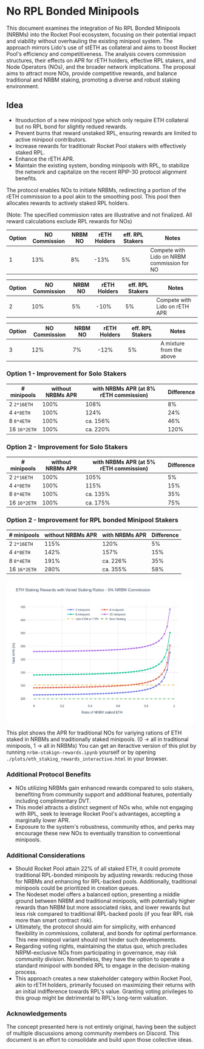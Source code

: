 # No RPL Bonded Minipools

This document examines the integration of No RPL Bonded Minipools (NRBMs) into the Rocket Pool ecosystem, focusing on their potential impact and viability without overhauling the existing minipool system. The approach mirrors Lido's use of stETH as collateral and aims to boost Rocket Pool's efficiency and competitiveness. The analysis covers commission structures, their effects on APR for rETH holders, effective RPL stakers, and Node Operators (NOs), and the broader network implications. The proposal aims to attract more NOs, provide competitive rewards, and balance traditional and NRBM staking, promoting a diverse and robust staking environment.


## Idea

- Itruoduction of a new minipool type which only require ETH collateral but no RPL bond for slightly redued rewards.
- Prevent burns that reward unstaked RPL, ensuring rewards are limited to active minipool contributors.
- Increase rewards for traditionalr Rocket Pool stakers with effectively staked RPL.
- Enhance the rETH APR.
- Maintain the existing system, bonding minipools with RPL, to stabilize the network and capitalize on the recent RPIP-30 protocol alignment benefits.

The protocol enables NOs to initiate NRBMs, redirecting a portion of the rETH commission to a pool akin to the smoothing pool. This pool then allocates rewards to actively staked RPL holders.

(Note: The specified commission rates are illustrative and not finalized. All reward calculations exclude RPL rewards for NOs)

| Option   | NO Commission | NRBM NO         | rETH Holders | eff. RPL Stakers | Notes                                          |
| -------- | ------------- | --------------- | ------------ | ---------------- | ---------------------------------------------- |
| 1        | 13%           | 8%              | -13%         | 5%               | Compete with Lido on NRBM commission for NO    |


| Option   | NO Commission | NRBM NO         | rETH Holders | eff. RPL Stakers | Notes                             |
| -------- | ------------- | --------------- | ------------ | ---------------- | --------------------------------- |
| 2        | 10%           | 5%              | -10%         | 5%               | Compete with Lido on rETH APR     |


| Option   | NO Commission | NRBM NO         | rETH Holders | eff. RPL Stakers | Notes                        |
| -------- | ------------- | --------------- | ------------ | ---------------- | ---------------------------- |
| 3        | 12%           | 7%              | -12%         | 5%               | A mixture from the above     |


### Option 1 - Improvement for Solo Stakers
| # minipools | without NRBMs APR | with NRBMs APR (at 8% rETH commission) | Difference |
| ----------- | ----------------- | -------------------------------------- | -----------|
| 2    `2*16ETH`       | 100% | 108%      | 8%  |
| 4    `4*8ETH`        | 100% | 124%      | 24% | 
| 8    `8*4ETH`        | 100% | ca. 156%  | 46% |
| 16   `16*2ETH`       | 100% | ca. 220%  | 120% |

### Option 2 - Improvement for Solo Stakers
| # minipools | without NRBMs APR | with NRBMs APR (at 5% rETH commission) | Difference |
| ----------- | ----------------- | -------------------------------------- | -----------|
| 2    `2*16ETH`       | 100% | 105%      | 5%  |
| 4    `4*8ETH`        | 100% | 115%      | 15% | 
| 8    `8*4ETH`        | 100% | ca. 135%  | 35% |
| 16   `16*2ETH`       | 100% | ca. 175%  | 75% |

### Option 2 - Improvement for RPL bonded Minipool Stakers
| # minipools | without NRBMs APR | with NRBMs APR | Difference |
| ----------- | ----------------- | -------------- | -----------|
| 2    `2*16ETH`       | 115% | 120%      | 5%  |
| 4    `4*8ETH`        | 142% | 157%      | 15% | 
| 8    `8*4ETH`        | 191% | ca. 226%  | 35% |
| 16   `16*2ETH`       | 280% | ca. 355%  | 58% |


![Node Operator rewards for varied staking ratios](./plots/no_rewards_varied_staking_ratio.jpg)

This plot shows the APR for traditional NOs for variying rations of ETH staked in NRBMs and traditionally staked minipools. (0 -> all in traditional minipools, 1 -> all in NRBMs)
You can get an iteractive version of this plot by running `nrbm-stakign-rewards.ipynb` yourself or by opening `./plots/eth_staking_rewards_interactive.html` in your browser.

### Additional Protocol Benefits
- NOs utilizing NRBMs gain enhanced rewards compared to solo stakers, benefiting from community support and additional features, potentially including complimentary DVT.
- This model attracts a distinct segment of NOs who, while not engaging with RPL, seek to leverage Rocket Pool's advantages, accepting a marginally lower APR.
- Exposure to the system's robustness, community ethos, and perks may encourage these new NOs to eventually transition to conventional minipools.


### Additional Considerations
- Should Rocket Pool attain 22% of all staked ETH, it could promote traditional RPL-bonded minipools by adjusting rewards: reducing those for NRBMs and enhancing for RPL-backed pools. Additionally, traditional minipools could be prioritized in creation queues.
- The Nodeset model offers a balanced option, presenting a middle ground between NRBM and traditional minipools, with potentially higher rewards than NRBM but more associated risks, and lower rewards but less risk compared to traditional RPL-backed pools (if you fear RPL risk more than smart contract risk). 
- Ultimately, the protocol should aim for simplicity, with enhanced flexibility in commissions, collateral, and bonds for optimal performance. This new minipool variant should not hinder such developments.
- Regarding voting rights, maintaining the status quo, which precludes NRPM-exclusive NOs from participating in governance, may risk community division. Nonetheless, they have the option to operate a standard minipool with bonded RPL to engage in the decision-making process.
- This approach creates a new stakeholder category within Rocket Pool, akin to rETH holders, primarily focused on maximizing their returns with an initial indifference towards RPL's value. Granting voting privileges to this group might be detrimental to RPL's long-term valuation.


### Acknowledgements
The concept presented here is not entirely original, having been the subject of multiple discussions among community members on Discord. This document is an effort to consolidate and build upon those collective ideas.
